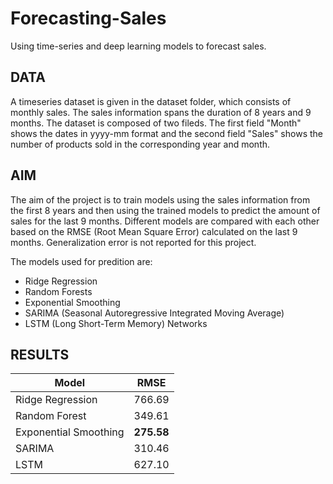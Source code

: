 # Forecasting-Sales
Using time-series and deep learning models to forecast sales.

## DATA
A timeseries dataset is given in the dataset folder, which consists of monthly sales. The sales information spans the duration of 8 years and 9 months. The dataset is composed of two fileds. The first field "Month" shows the dates in yyyy-mm format and the second field "Sales" shows the number of products sold in the corresponding year and month.  

## AIM 
The aim of the project is to train models using the sales information from the first 8 years and then using the trained models to predict the amount of sales for the last 9 months. Different models are compared with each other based on the RMSE (Root Mean Square Error) calculated on the last 9 months. Generalization error is not reported for this project. 

The models used for predition are:
* Ridge Regression
* Random Forests
* Exponential Smoothing
* SARIMA (Seasonal Autoregressive Integrated Moving Average)
* LSTM (Long Short-Term Memory) Networks

## RESULTS
Model | RMSE
--- | --- 
Ridge Regression | 766.69 
Random Forest | 349.61
Exponential Smoothing | __275.58__
SARIMA | 310.46
LSTM | 627.10
